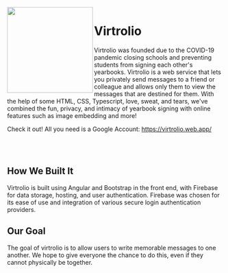 <img align="left" src="https://github.com/virtrolio/virtrolio-site/blob/master/src/assets/images/logo_reg.png" width="200px" height="200px">

# Virtrolio
Virtrolio was founded due to the COVID-19 pandemic closing schools and preventing students from signing each other's yearbooks. Virtrolio is a web service that lets you privately send messages to a friend or colleague and allows only them to view the messages that are destined for them. With the help of some HTML, CSS, Typescript, love, sweat, and tears, we've combined the fun, privacy, and intimacy of yearbook signing with online features such as image embedding and more! 

Check it out! All you need is a Google Account: https://virtrolio.web.app/

<br>
<br>

## How We Built It
Virtrolio is built using Angular and Bootstrap in the front end, with Firebase for data storage, hosting, and user authentication. Firebase was chosen for its ease of use and integration of various secure login authentication providers.

## Our Goal
The goal of virtrolio is to allow users to write memorable messages to one another. We hope to give everyone the chance to do this, even if they cannot physically be together.
